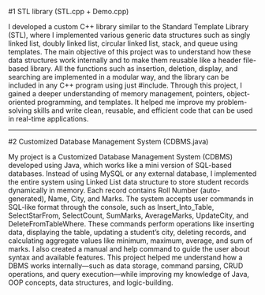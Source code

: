 #1 STL library  (STL.cpp + Demo.cpp)

I developed a custom C++ library similar to the Standard Template Library (STL), where I implemented various generic data structures such as singly linked list,
doubly linked list, circular linked list, stack, and queue using templates. The main objective of this project was to understand how these data structures work 
internally and to make them reusable like a header file-based library. All the functions such as insertion, deletion, display, and searching are implemented in a 
modular way, and the library can be included in any C++ program using just #include. Through this project, I gained a deeper understanding of memory management,
pointers, object-oriented programming, and templates. It helped me improve my problem-solving skills and write clean, reusable, and efficient code that can be used
in real-time applications.


---------------------------------------------------------------------------------------------------------------------------------------------------------------------


#2 Customized Database Management System  (CDBMS.java)

My project is a Customized Database Management System (CDBMS) developed using Java, which works like a mini version of SQL-based databases. Instead of using MySQL or any external database, I implemented the entire system using Linked List data structure to store student records dynamically in memory. Each record contains Roll Number (auto-generated), Name, City, and Marks. The system accepts user commands in SQL-like format through the console, such as Insert_Into_Table, SelectStarFrom, SelectCount, SumMarks, AverageMarks, UpdateCity, and DeleteFromTableWhere. These commands perform operations like inserting data, displaying the table, updating a student’s city, deleting records, and calculating aggregate values like minimum, maximum, average, and sum of marks. I also created a manual and help command to guide the user about syntax and available features. This project helped me understand how a DBMS works internally—such as data storage, command parsing, CRUD operations, and query execution—while improving my knowledge of Java, OOP concepts, data structures, and logic-building.
